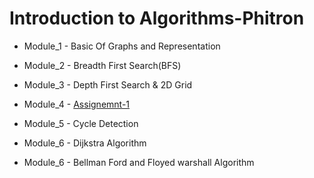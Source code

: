 # Introduction to Algorithms-Phitron

* Module_1 - Basic Of Graphs and Representation
* Module_2 - Breadth First Search(BFS)
* Module_3 - Depth First Search & 2D Grid
* Module_4 - [Assignemnt-1](https://www.hackerrank.com/contests/assignment-01-a-introduction-to-algorithms-a-batch-04/challenges)

* Module_5 - Cycle Detection
* Module_6 - Dijkstra Algorithm
* Module_6 - Bellman Ford and Floyed warshall Algorithm